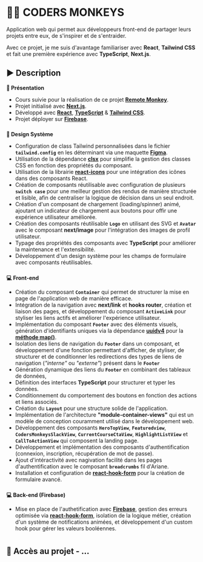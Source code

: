 # 👨‍💻 CODERS MONKEYS
Application web qui permet aux développeurs front-end de partager leurs projets entre eux, de s'inspirer et de s'entraider.

Avec ce projet, je me suis d'avantage familiariser avec **React**, **Tailwind CSS** et fait une première expérience avec **TypeScript**, **Next.js**.

## ▶️ Description
**📄 Présentation**
- Cours suivie pour la réalisation de ce projet **[Remote Monkey](https://youtube.com/playlist?list=PLtKaauZVThjAe3U3AQqa-C1fLwHR48aMM&si=EH_EwWJUuE1k5gSE)**.
- Projet initialisé avec **[Next.js](https://nextjs.org/)**.
- Développé avec **[React](https://fr.react.dev/)**, **[TypeScript](https://www.typescriptlang.org/)** & **[Tailwind CSS](https://tailwindcss.com/)**.
- Projet déployer sur **[Firebase](https://firebase.google.com/)**.

###
**🎨 Design Système**
- Configuration de class Tailwind personnalisées dans le fichier **`tailwind.config`** en les déterminant via une maquette **[Figma](https://www.figma.com)**.
- Utilisation de la dépendance **[clsx](https://www.npmjs.com/package/clsx)** pour simplifie la gestion des classes CSS en fonction des propriétés du composant.
- Utilisation de la librairie **[react-icons](https://react-icons.github.io/react-icons/)** pour une intégration des icônes dans des composants React.
- Création de composants réutilisable avec configuration de plusieurs **`switch case`** pour une meilleur gestion des rendus de manière structurée et lisible, afin de centraliser la logique de décision dans un seul endroit.
- Création d'un composant de chargement (loading/spinner) animé, ajoutant un indicateur de chargement aux boutons pour offir une expérience utilisateur améliorée.
- Création des composants réutilisable **`Logo`** en utilisant des SVG et **`Avatar`** avec le composant **next/image** pour l'intégration des images de profil utilisateur.
- Typage des propriétés des composants avec **TypeScript** pour améliorer la maintenance et l'extensibilité.
- Développement d'un design système pour les champs de formulaire avec composants réutilisables.

###
**💻 Front-end**
- Création du composant **`Container`** qui permet de structurer la mise en page de l'application web de manière efficace. 
- Intégration de la navigation avec **next/link** et **hooks router**, création et liaison des pages, et développement du composant **`ActiveLink`** pour styliser les liens actifs et améliorer l'expérience utilisateur.
- Implémentation du composant **`Footer`** avec des éléments visuels, génération d'identifiants uniques via la dépendance **[uuidv4](https://www.npmjs.com/package/uuidv4)** pour la **[méthode map()](https://developer.mozilla.org/fr/docs/Web/JavaScript/Reference/Global_Objects/Array/map)**.
- Isolation des liens de navigation du **`Footer`** dans un composant, et développement d'une fonction permettant d'afficher, de styliser, de structurer et de conditionner les redirections des types de liens de navigation (*"interne"* ou *"externe"*) présent dans le **`Footer`**
- Génération dynamique des liens du **`Footer`** en combinant des tableaux de données, 
- Définition des interfaces **TypeScript** pour structurer et typer les données.
- Conditionnement du comportement des boutons en fonction des actions et liens associés.
- Création du **`Layout`** pour une structure solide de l'application.
- Implémentation de l'architecture **"module-container-views"** qui est un modèle de conception couramment utilisé dans le développement web.
- Développement des composants **`HeroTopView`**, **`Featuredview`**, **`CodersMonkeysSlackView`**, **`CurrentCourseCtaView`**, **`HighlightListView`** et **`CallToActionView`** qui composent la landing page.
- Développement et implémentation des composants d'authentification (connexion, inscription, récupération de mot de passe).
- Ajout d'intéractivité avec nagivation facilité dans les pages d'authentification avec le composant **`breadcrumbs`** fil d'Ariane.
- Installation et configuration de **[react-hook-form](https://react-hook-form.com/)** pour la création de formulaire avancé.

###
**💻 Back-end (Firebase)**
- Mise en place de l'authetification avec **[Firebase](https://firebase.google.com/)**, gestion des erreurs optimisée via **[react-hook-form](https://react-hook-form.com/)**, isolation de la logique métier, création d'un système de notifications animées, et développement d'un custom hook pour gérer les valeurs booléennes.

#

## 🔎 Accès au projet - ...